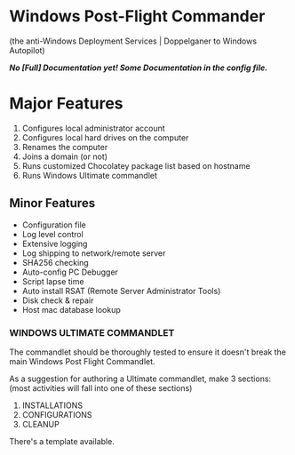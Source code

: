 # Windows Post-Flight Commander


(the anti-Windows Deployment Services | Doppelganer to Windows Autopilot)




***No [Full] Documentation yet! Some Documentation in the config file.***


# Major Features
1.	Configures local administrator account
2.	Configures local hard drives on the computer
3.	Renames the computer
4.	Joins a domain (or not)
5.	Runs customized Chocolatey package list based on hostname
6.	Runs Windows Ultimate commandlet

## Minor Features
- Configuration file
- Log level control
- Extensive logging
- Log shipping to network/remote server
- SHA256 checking
- Auto-config PC Debugger
- Script lapse time
- Auto install RSAT (Remote Server Administrator Tools)
- Disk check & repair
- Host mac database lookup



### WINDOWS ULTIMATE COMMANDLET

The commandlet should be thoroughly tested to ensure it doesn't break the main Windows Post Flight Commandlet.

As a suggestion for authoring a Ultimate commandlet, make 3 sections:
(most activities will fall into one of these sections)

1.	INSTALLATIONS
2.	CONFIGURATIONS
3.	CLEANUP

There's a template available.